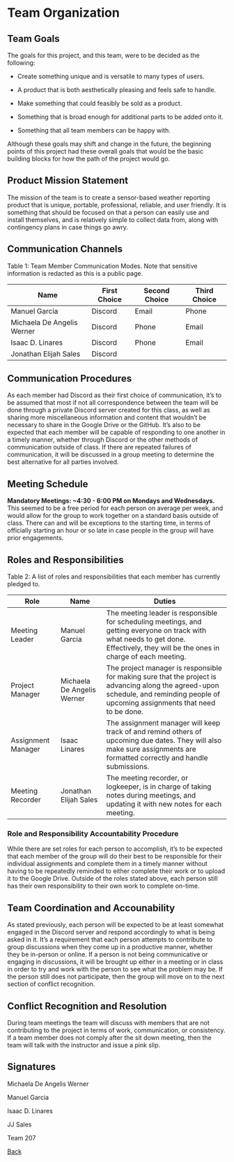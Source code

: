 # Team Organization

## Team Goals

The goals for this project, and this team, were to be decided as the following:

* Create something unique and is versatile to many types of users.

* A product that is both aesthetically pleasing and feels safe to handle. 

* Make something that could feasibly be sold as a product. 

* Something that is broad enough for additional parts to be added onto it. 

* Something that all team members can be happy with.

Although these goals may shift and change in the future, the beginning points of this project had these overall goals that would be the basic building blocks for how the path of the project would go. 

## Product Mission Statement

The mission of the team is to create a sensor-based weather reporting product that is unique, portable, professional, reliable, and user friendly. It is something that should be focused on that a person can easily use and install themselves, and is relatively simple to collect data from, along with contingency plans in case things go awry.

## Communication Channels

Table 1: Team Member Communication Modes. Note that sensitive information is redacted as this is a public page. 

| Name  | First Choice | Second Choice | Third Choice | 
| ------------- | ------------- | ------------- | ------------- | 
| Manuel Garcia | Discord | Email | Phone |
| Michaela De Angelis Werner | Discord | Phone | Email|
| Isaac D. Linares | Discord | Phone | Email |
| Jonathan Elijah Sales | Discord | 

## Communication Procedures
As each member had Discord as their first choice of communication, it’s to be assumed that most if not all correspondence
between the team will be done through a private Discord server created for this class, as well as sharing more miscellaneous
information and content that wouldn’t be necessary to share in the Google Drive or the GitHub. It’s also to be expected that 
each member will be capable of responding to one another in a timely manner, whether through Discord or the other methods of 
communication outside of class. If there are repeated failures of communication, it will be discussed in a group meeting to 
determine the best alternative for all parties involved. 

## Meeting Schedule

**Mandatory Meetings: ~4:30 - 6:00 PM on Mondays and Wednesdays.**
This seemed to be a free period for each person on average per week, and would allow for the group to work together on a 
standard basis outside of class. There can and will be exceptions to the starting time, in terms of officially starting 
an hour or so late in case people in the group will have prior engagements. 

## Roles and Responsibilities

Table 2: A list of roles and responsibilities that each member has currently pledged to.

| Role | Name | Duties |
| ------------- | ------------- | ------------- |
| Meeting Leader | Manuel Garcia | The meeting leader is responsible for scheduling meetings, and getting everyone on track with what needs to get done. Effectively, they will be the ones in charge of each meeting. |
| Project Manager | Michaela De Angelis Werner | The project manager is responsible for making sure that the project is advancing along the agreed-upon schedule, and reminding people of upcoming assignments that need to be done. |
| Assignment Manager | Isaac Linares | The assignment manager will keep track of and remind others of upcoming due dates. They will also make sure assignments are formatted correctly and handle submissions. |
| Meeting Recorder | Jonathan Elijah Sales | The meeting recorder, or logkeeper, is in charge of taking notes during meetings, and updating it with new notes for each meeting. |

### Role and Responsibility Accountability Procedure

While there are set roles for each person to accomplish, it’s to be expected that each member of the group will do their 
best to be responsible for their individual assignments and complete them in a timely manner without having to be repeatedly
reminded to either complete their work or to upload it to the Google Drive. Outside of the roles stated above, each person 
still has their own responsibility to their own work to complete on-time. 

## Team Coordination and Accounability

As stated previously, each person will be expected to be at least somewhat engaged in the Discord server and respond 
accordingly to what is being asked in it. It’s a requirement that each person attempts to contribute to group discussions 
when they come up in a productive manner, whether they be in-person or online. If a person is not being communicative or 
engaging in discussions, it will be brought up either in a meeting or in class in order to try and work with the person to 
see what the problem may be. If the person still does not participate, then the group will move on to the next section of 
conflict recognition. 	

## Conflict Recognition and Resolution

During team meetings the team will discuss with members that are not contributing to the project in terms of work, 
communication, or consistency. If a team member does not comply after the sit down meeting, then the team will talk 
with the instructor and issue a pink slip.

## Signatures

Michaela De Angelis Werner

Manuel Garcia

Isaac D. Linares

JJ Sales

Team 207

[Back](/)
